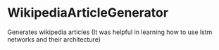 # WikipediaArticleGenerator
Generates wikipedia articles (It was helpful in learning how to use lstm networks and their architecture)

